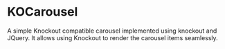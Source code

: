 KOCarousel
==========

A simple Knockout compatible carousel implemented using knockout and JQuery. It allows using Knockout to render the carousel items seamlessly.
